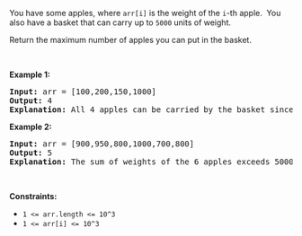 <div><p>You have some apples, where <code>arr[i]</code> is the weight of the <code>i</code>-th apple.&nbsp; You also have a basket that can carry up to <code>5000</code> units of weight.</p>

<p>Return the maximum number of apples you can put in the basket.</p>

<p>&nbsp;</p>
<p><strong>Example 1:</strong></p>

<pre><strong>Input:</strong> arr = [100,200,150,1000]
<strong>Output:</strong> 4
<strong>Explanation: </strong>All 4 apples can be carried by the basket since their sum of weights is 1450.
</pre>

<p><strong>Example 2:</strong></p>

<pre><strong>Input:</strong> arr = [900,950,800,1000,700,800]
<strong>Output:</strong> 5
<strong>Explanation: </strong>The sum of weights of the 6 apples exceeds 5000 so we choose any 5 of them.
</pre>

<p>&nbsp;</p>
<p><strong>Constraints:</strong></p>

<ul>
	<li><code>1 &lt;= arr.length &lt;= 10^3</code></li>
	<li><code>1 &lt;= arr[i] &lt;= 10^3</code></li>
</ul>
</div>